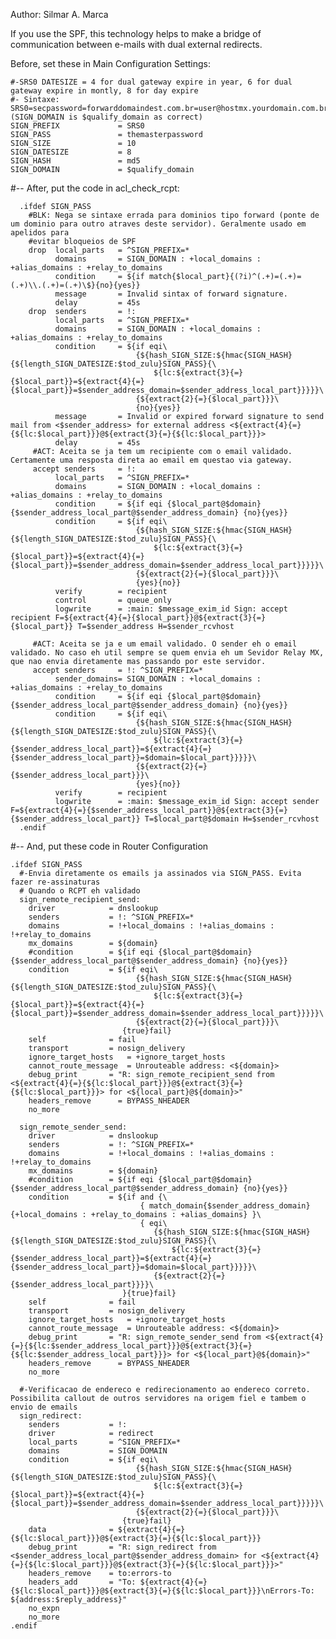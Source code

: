 Author: Silmar A. Marca

If you use the SPF, this technology helps to make a bridge of
communication between e-mails with dual external redirects.

Before, set these in Main Configuration Settings:

    #-SRS0 DATESIZE = 4 for dual gateway expire in year, 6 for dual gateway expire in montly, 8 for day expire
    #- Sintaxe: SRS0=secpassword=forwarddomaindest.com.br=user@hostmx.yourdomain.com.br (SIGN_DOMAIN is $qualify_domain as correct)
    SIGN_PREFIX             = SRS0
    SIGN_PASS               = themasterpassword
    SIGN_SIZE               = 10
    SIGN_DATESIZE           = 8
    SIGN_HASH               = md5
    SIGN_DOMAIN             = $qualify_domain

\#-- After, put the code in acl_check_rcpt:

      .ifdef SIGN_PASS
        #BLK: Nega se sintaxe errada para dominios tipo forward (ponte de um dominio para outro atraves deste servidor). Geralmente usado em apelidos para
        #evitar bloqueios de SPF
        drop  local_parts   = ^SIGN_PREFIX=*
              domains       = SIGN_DOMAIN : +local_domains : +alias_domains : +relay_to_domains
              condition     = ${if match{$local_part}{(?i)^(.+)=(.+)=(.+)\\.(.+)=(.+)\$}{no}{yes}}
              message       = Invalid sintax of forward signature.
              delay         = 45s
        drop  senders       = !:
              local_parts   = ^SIGN_PREFIX=*
              domains       = SIGN_DOMAIN : +local_domains : +alias_domains : +relay_to_domains
              condition     = ${if eqi\
                                {${hash_SIGN_SIZE:${hmac{SIGN_HASH}{${length_SIGN_DATESIZE:$tod_zulu}SIGN_PASS}{\
                                    ${lc:${extract{3}{=}{$local_part}}=${extract{4}{=}{$local_part}}=$sender_address_domain=$sender_address_local_part}}}}}\
                                {${extract{2}{=}{$local_part}}}\
                                {no}{yes}}
              message       = Invalid or expired forward signature to send mail from <$sender_address> for external address <${extract{4}{=}{${lc:$local_part}}}@${extract{3}{=}{${lc:$local_part}}}>
              delay         = 45s
         #ACT: Aceita se ja tem um recipiente com o email validado. Certamente uma resposta direta ao email em questao via gateway. 
         accept senders     = !:
              local_parts   = ^SIGN_PREFIX=*
              domains       = SIGN_DOMAIN : +local_domains : +alias_domains : +relay_to_domains
              condition     = ${if eqi {$local_part@$domain} {$sender_address_local_part@$sender_address_domain} {no}{yes}}
              condition     = ${if eqi\
                                {${hash_SIGN_SIZE:${hmac{SIGN_HASH}{${length_SIGN_DATESIZE:$tod_zulu}SIGN_PASS}{\
                                    ${lc:${extract{3}{=}{$local_part}}=${extract{4}{=}{$local_part}}=$sender_address_domain=$sender_address_local_part}}}}}\
                                {${extract{2}{=}{$local_part}}}\
                                {yes}{no}}
              verify        = recipient
              control       = queue_only
              logwrite      = :main: $message_exim_id Sign: accept recipient F=${extract{4}{=}{$local_part}}@${extract{3}{=}{$local_part}} T=$sender_address H=$sender_rcvhost
         
         #ACT: Aceita se ja e um email validado. O sender eh o email validado. No caso eh util sempre se quem envia eh um Sevidor Relay MX, que nao envia diretamente mas passando por este servidor. 
         accept senders     = !: ^SIGN_PREFIX=*
              sender_domains= SIGN_DOMAIN : +local_domains : +alias_domains : +relay_to_domains
              condition     = ${if eqi {$local_part@$domain} {$sender_address_local_part@$sender_address_domain} {no}{yes}}
              condition     = ${if eqi\
                                {${hash_SIGN_SIZE:${hmac{SIGN_HASH}{${length_SIGN_DATESIZE:$tod_zulu}SIGN_PASS}{\
                                    ${lc:${extract{3}{=}{$sender_address_local_part}}=${extract{4}{=}{$sender_address_local_part}}=$domain=$local_part}}}}}\
                                {${extract{2}{=}{$sender_address_local_part}}}\
                                {yes}{no}}
              verify        = recipient
              logwrite      = :main: $message_exim_id Sign: accept sender F=${extract{4}{=}{$sender_address_local_part}}@${extract{3}{=}{$sender_address_local_part}} T=$local_part@$domain H=$sender_rcvhost
      .endif

\#-- And, put these code in Router Configuration

    .ifdef SIGN_PASS
      #-Envia diretamente os emails ja assinados via SIGN_PASS. Evita fazer re-assinaturas
      # Quando o RCPT eh validado
      sign_remote_recipient_send:
        driver            = dnslookup
        senders           = !: ^SIGN_PREFIX=*
        domains           = !+local_domains : !+alias_domains : !+relay_to_domains
        mx_domains        = ${domain}
        #condition        = ${if eqi {$local_part@$domain} {$sender_address_local_part@$sender_address_domain} {no}{yes}}
        condition         = ${if eqi\
                                {${hash_SIGN_SIZE:${hmac{SIGN_HASH}{${length_SIGN_DATESIZE:$tod_zulu}SIGN_PASS}{\
                                    ${lc:${extract{3}{=}{$local_part}}=${extract{4}{=}{$local_part}}=$sender_address_domain=$sender_address_local_part}}}}}\
                                {${extract{2}{=}{$local_part}}}\
                             {true}fail}
        self              = fail
        transport         = nosign_delivery
        ignore_target_hosts   = +ignore_target_hosts
        cannot_route_message  = Unrouteable address: <${domain}>
        debug_print       = "R: sign_remote_recipient_send from <${extract{4}{=}{${lc:$local_part}}}@${extract{3}{=}{${lc:$local_part}}}> for <${local_part}@${domain}>"
        headers_remove      = BYPASS_NHEADER
        no_more

      sign_remote_sender_send:
        driver            = dnslookup
        senders           = !: ^SIGN_PREFIX=*
        domains           = !+local_domains : !+alias_domains : !+relay_to_domains
        mx_domains        = ${domain}
        #condition        = ${if eqi {$local_part@$domain} {$sender_address_local_part@$sender_address_domain} {no}{yes}}
        condition         = ${if and {\
                                 { match_domain{$sender_address_domain}{+local_domains : +relay_to_domains : +alias_domains} }\
                                 { eqi\
                                    {${hash_SIGN_SIZE:${hmac{SIGN_HASH}{${length_SIGN_DATESIZE:$tod_zulu}SIGN_PASS}{\
                                        ${lc:${extract{3}{=}{$sender_address_local_part}}=${extract{4}{=}{$sender_address_local_part}}=$domain=$local_part}}}}}\
                                    {${extract{2}{=}{$sender_address_local_part}}}}\
                             }{true}fail}
        self              = fail
        transport         = nosign_delivery
        ignore_target_hosts   = +ignore_target_hosts
        cannot_route_message  = Unrouteable address: <${domain}>
        debug_print       = "R: sign_remote_sender_send from <${extract{4}{=}{${lc:$sender_address_local_part}}}@${extract{3}{=}{${lc:$sender_address_local_part}}}> for <${local_part}@${domain}>"
        headers_remove      = BYPASS_NHEADER
        no_more

      #-Verificacao de endereco e redirecionamento ao endereco correto. Possibilita callout de outros servidores na origem fiel e tambem o envio de emails
      sign_redirect:
        senders           = !:
        driver            = redirect
        local_parts       = ^SIGN_PREFIX=*
        domains           = SIGN_DOMAIN
        condition         = ${if eqi\
                                {${hash_SIGN_SIZE:${hmac{SIGN_HASH}{${length_SIGN_DATESIZE:$tod_zulu}SIGN_PASS}{\
                                    ${lc:${extract{3}{=}{$local_part}}=${extract{4}{=}{$local_part}}=$sender_address_domain=$sender_address_local_part}}}}}\
                                {${extract{2}{=}{$local_part}}}\
                             {true}fail}
        data              = ${extract{4}{=}{${lc:$local_part}}}@${extract{3}{=}{${lc:$local_part}}}
        debug_print       = "R: sign_redirect from <$sender_address_local_part@$sender_address_domain> for <${extract{4}{=}{${lc:$local_part}}}@${extract{3}{=}{${lc:$local_part}}}>"
        headers_remove    = to:errors-to
        headers_add       = "To: ${extract{4}{=}{${lc:$local_part}}}@${extract{3}{=}{${lc:$local_part}}}\nErrors-To: ${address:$reply_address}"
        no_expn
        no_more
    .endif
